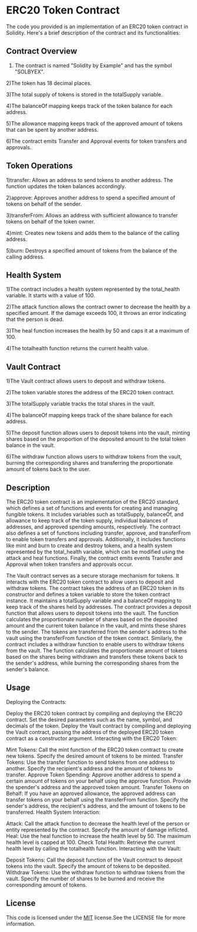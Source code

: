 
# ERC20 Token Contract


The code you provided is an implementation of an ERC20 token contract in Solidity. Here's a brief description of the contract and its functionalities:


## Contract Overview

1) The contract is named "Solidity by Example" and has the symbol "SOLBYEX".

2)The token has 18 decimal places.

3)The total supply of tokens is stored in the totalSupply variable.

4)The balanceOf mapping keeps track of the token balance for each address.

5)The allowance mapping keeps track of the approved amount of tokens that can be spent by another address.

6)The contract emits Transfer and Approval events for token transfers and approvals.
## Token Operations

1)transfer: Allows an address to send tokens to another address. The function updates the token balances accordingly.

2)approve: Approves another address to spend a specified amount of tokens on behalf of the sender.

3)transferFrom: Allows an address with sufficient allowance to transfer tokens on behalf of the token owner.

4)mint: Creates new tokens and adds them to the balance of the calling address.

5)burn: Destroys a specified amount of tokens from the balance of the calling address.
## Health System

1)The contract includes a health system represented by the total_health variable. It starts with a value of 100.

2)The attack function allows the contract owner to decrease the health by a specified amount. If the damage exceeds 100, it throws an error indicating that the person is dead.

3)The heal function increases the health by 50 and caps it at a maximum of 100.

4)The totalhealth function returns the current health value.
## Vault Contract

1)The Vault contract allows users to deposit and withdraw tokens.

2)The token variable stores the address of the ERC20 token contract.

3)The totalSupply variable tracks the total shares in the vault.

4)The balanceOf mapping keeps track of the share balance for each address.

5)The deposit function allows users to deposit tokens into the vault, minting shares based on the proportion of the deposited amount to the total token balance in the vault.

6)The withdraw function allows users to withdraw tokens from the vault, burning the corresponding shares and transferring the proportionate amount of tokens back to the user.
## Description

The ERC20 token contract is an implementation of the ERC20 standard, which defines a set of functions and events for creating and managing fungible tokens. It includes variables such as totalSupply, balanceOf, and allowance to keep track of the token supply, individual balances of addresses, and approved spending amounts, respectively. The contract also defines a set of functions including transfer, approve, and transferFrom to enable token transfers and approvals. Additionally, it includes functions like mint and burn to create and destroy tokens, and a health system represented by the total_health variable, which can be modified using the attack and heal functions. Finally, the contract emits events Transfer and Approval when token transfers and approvals occur.

The Vault contract serves as a secure storage mechanism for tokens. It interacts with the ERC20 token contract to allow users to deposit and withdraw tokens. The contract takes the address of an ERC20 token in its constructor and defines a token variable to store the token contract instance. It maintains a totalSupply variable and a balanceOf mapping to keep track of the shares held by addresses. The contract provides a deposit function that allows users to deposit tokens into the vault. The function calculates the proportionate number of shares based on the deposited amount and the current token balance in the vault, and mints these shares to the sender. The tokens are transferred from the sender's address to the vault using the transferFrom function of the token contract. Similarly, the contract includes a withdraw function to enable users to withdraw tokens from the vault. The function calculates the proportionate amount of tokens based on the shares being withdrawn and transfers these tokens back to the sender's address, while burning the corresponding shares from the sender's balance.

## 
## Usage

Deploying the Contracts:

Deploy the ERC20 token contract by compiling and deploying the ERC20 contract. Set the desired parameters such as the name, symbol, and decimals of the token.
Deploy the Vault contract by compiling and deploying the Vault contract, passing the address of the deployed ERC20 token contract as a constructor argument.
Interacting with the ERC20 Token:

Mint Tokens: Call the mint function of the ERC20 token contract to create new tokens. Specify the desired amount of tokens to be minted.
Transfer Tokens: Use the transfer function to send tokens from one address to another. Specify the recipient's address and the amount of tokens to transfer.
Approve Token Spending: Approve another address to spend a certain amount of tokens on your behalf using the approve function. Provide the spender's address and the approved token amount.
Transfer Tokens on Behalf: If you have an approved allowance, the approved address can transfer tokens on your behalf using the transferFrom function. Specify the sender's address, the recipient's address, and the amount of tokens to be transferred.
Health System Interaction:

Attack: Call the attack function to decrease the health level of the person or entity represented by the contract. Specify the amount of damage inflicted.
Heal: Use the heal function to increase the health level by 50. The maximum health level is capped at 100.
Check Total Health: Retrieve the current health level by calling the totalhealth function.
Interacting with the Vault:

Deposit Tokens: Call the deposit function of the Vault contract to deposit tokens into the vault. Specify the amount of tokens to be deposited.
Withdraw Tokens: Use the withdraw function to withdraw tokens from the vault. Specify the number of shares to be burned and receive the corresponding amount of tokens.
## License

This code is licensed under the [MIT](https://choosealicense.com/licenses/mit/) license.See the LICENSE file for more information.


## 

